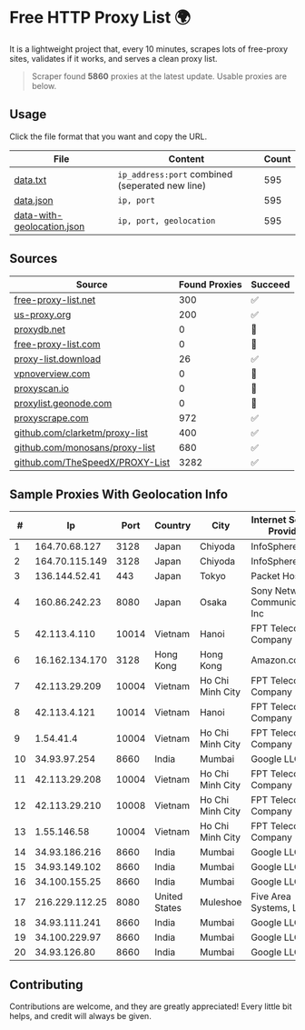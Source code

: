
# Free HTTP Proxy List 🌍

It is a lightweight project that, every 10 minutes, scrapes lots of free-proxy sites, validates if it works, and serves a clean proxy list.


> Scraper found **5860** proxies at the latest update. Usable proxies are below.

## Usage

Click the file format that you want and copy the URL.


|File|Content|Count|
|----|-------|-----|
|[data.txt](https://raw.githubusercontent.com/themiralay/Proxy-List-World/master/data.txt)|`ip_address:port` combined (seperated new line)|595|
|[data.json](https://raw.githubusercontent.com/themiralay/Proxy-List-World/master/data.json)|`ip, port`|595|
|[data-with-geolocation.json](https://raw.githubusercontent.com/themiralay/Proxy-List-World/master/data-with-geolocation.json)|`ip, port, geolocation`|595|

## Sources

|Source|Found Proxies|Succeed|
|------|-------------|-------|
|[free-proxy-list.net](https://free-proxy-list.net)|300|✅|
|[us-proxy.org](https://www.us-proxy.org)|200|✅|
|[proxydb.net](http://proxydb.net)|0|🚫|
|[free-proxy-list.com](https://free-proxy-list.com/?page=&port=&type%5B%5D=http&type%5B%5D=https&up_time=0&search=Search)|0|🚫|
|[proxy-list.download](https://www.proxy-list.download/HTTP)|26|✅|
|[vpnoverview.com](https://vpnoverview.com/privacy/anonymous-browsing/free-proxy-servers)|0|🚫|
|[proxyscan.io](https://www.proxyscan.io)|0|🚫|
|[proxylist.geonode.com](https://proxylist.geonode.com/api/proxy-list?limit=300&page=1&sort_by=lastChecked&sort_type=desc&protocols=http,https)|0|🚫|
|[proxyscrape.com](https://api.proxyscrape.com/v2/?request=displayproxies&protocol=http&timeout=10000&country=all&ssl=all&anonymity=all)|972|✅|
|[github.com/clarketm/proxy-list](https://raw.githubusercontent.com/clarketm/proxy-list/master/proxy-list-raw.txt)|400|✅|
|[github.com/monosans/proxy-list](https://raw.githubusercontent.com/monosans/proxy-list/main/proxies/http.txt)|680|✅|
|[github.com/TheSpeedX/PROXY-List](https://raw.githubusercontent.com/TheSpeedX/PROXY-List/master/http.txt)|3282|✅|


## Sample Proxies With Geolocation Info

|#|Ip|Port|Country|City|Internet Service Provider|
|-|--|----|-------|----|-------------------------|
|1|164.70.68.127|3128|Japan|Chiyoda|InfoSphere|
|2|164.70.115.149|3128|Japan|Chiyoda|InfoSphere|
|3|136.144.52.41|443|Japan|Tokyo|Packet Host, Inc.|
|4|160.86.242.23|8080|Japan|Osaka|Sony Network Communications Inc|
|5|42.113.4.110|10014|Vietnam|Hanoi|FPT Telecom Company|
|6|16.162.134.170|3128|Hong Kong|Hong Kong|Amazon.com|
|7|42.113.29.209|10004|Vietnam|Ho Chi Minh City|FPT Telecom Company|
|8|42.113.4.121|10014|Vietnam|Hanoi|FPT Telecom Company|
|9|1.54.41.4|10004|Vietnam|Ho Chi Minh City|FPT Telecom Company|
|10|34.93.97.254|8660|India|Mumbai|Google LLC|
|11|42.113.29.208|10004|Vietnam|Ho Chi Minh City|FPT Telecom Company|
|12|42.113.29.210|10008|Vietnam|Ho Chi Minh City|FPT Telecom Company|
|13|1.55.146.58|10004|Vietnam|Ho Chi Minh City|FPT Telecom Company|
|14|34.93.186.216|8660|India|Mumbai|Google LLC|
|15|34.93.149.102|8660|India|Mumbai|Google LLC|
|16|34.100.155.25|8660|India|Mumbai|Google LLC|
|17|216.229.112.25|8080|United States|Muleshoe|Five Area Systems, LLC|
|18|34.93.111.241|8660|India|Mumbai|Google LLC|
|19|34.100.229.97|8660|India|Mumbai|Google LLC|
|20|34.93.126.80|8660|India|Mumbai|Google LLC|



## Contributing

Contributions are welcome, and they are greatly appreciated! Every
little bit helps, and credit will always be given.

